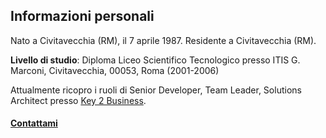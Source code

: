 ## Informazioni personali

Nato a Civitavecchia (RM), il 7 aprile 1987. Residente a Civitavecchia (RM).

**Livello di studio**: Diploma Liceo Scientifico Tecnologico presso ITIS G. Marconi, Civitavecchia, 00053, Roma (2001-2006)

Attualmente ricopro i ruoli di Senior Developer, Team Leader, Solutions Architect presso [Key 2 Business](https://www.key2.it/).

#### [Contattami](/contatti)
